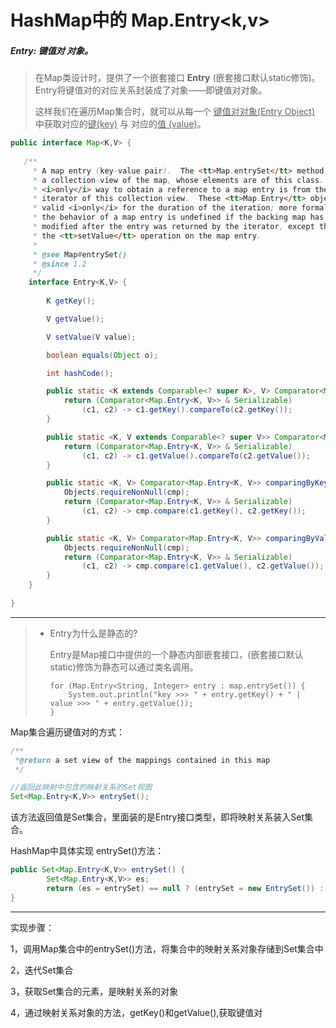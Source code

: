 # HashMap中的 Map.Entry<k,v>

##### Entry: 键值对  对象。

> 在Map类设计时，提供了一个嵌套接口 **Entry** (嵌套接口默认static修饰)。Entry将键值对的对应关系封装成了对象——即键值对对象。
>
> 这样我们在遍历Map集合时，就可以从每一个 <u>键值对对象(Entry Object)</u> 中获取对应的<u>键(key)</u> 与 对应的<u>值 (value)</u>。

```java
public interface Map<K,V> {    
	 
   /**
     * A map entry (key-value pair).  The <tt>Map.entrySet</tt> method returns
     * a collection-view of the map, whose elements are of this class.  The
     * <i>only</i> way to obtain a reference to a map entry is from the
     * iterator of this collection-view.  These <tt>Map.Entry</tt> objects are
     * valid <i>only</i> for the duration of the iteration; more formally,
     * the behavior of a map entry is undefined if the backing map has been
     * modified after the entry was returned by the iterator, except through
     * the <tt>setValue</tt> operation on the map entry.
     *
     * @see Map#entrySet()
     * @since 1.2
     */
    interface Entry<K,V> {
        
        K getKey();

        V getValue();

        V setValue(V value);

        boolean equals(Object o);

        int hashCode();

        public static <K extends Comparable<? super K>, V> Comparator<Map.Entry<K,V>> comparingByKey() {
            return (Comparator<Map.Entry<K, V>> & Serializable)
                (c1, c2) -> c1.getKey().compareTo(c2.getKey());
        }

        public static <K, V extends Comparable<? super V>> Comparator<Map.Entry<K,V>> comparingByValue() {
            return (Comparator<Map.Entry<K, V>> & Serializable)
                (c1, c2) -> c1.getValue().compareTo(c2.getValue());
        }

        public static <K, V> Comparator<Map.Entry<K, V>> comparingByKey(Comparator<? super K> cmp) {
            Objects.requireNonNull(cmp);
            return (Comparator<Map.Entry<K, V>> & Serializable)
                (c1, c2) -> cmp.compare(c1.getKey(), c2.getKey());
        }

        public static <K, V> Comparator<Map.Entry<K, V>> comparingByValue(Comparator<? super V> cmp) {
            Objects.requireNonNull(cmp);
            return (Comparator<Map.Entry<K, V>> & Serializable)
                (c1, c2) -> cmp.compare(c1.getValue(), c2.getValue());
        }
    }
   
}
```

---

> * Entry为什么是静态的?
>
>   Entry是Map接口中提供的一个静态内部嵌套接口，(嵌套接口默认static)修饰为静态可以通过类名调用。
>
>   ```
>   for (Map.Entry<String, Integer> entry : map.entrySet()) {
>       System.out.println("key >>> " + entry.getKey() + " | value >>> " + entry.getValue());
>   }
>   ```

Map集合遍历键值对的方式：

```java
/**
 *@return a set view of the mappings contained in this map
 */

//返回此映射中包含的映射关系的Set视图 
Set<Map.Entry<K,V>> entrySet();
```

该方法返回值是Set集合，里面装的是Entry接口类型，即将映射关系装入Set集合。

HashMap中具体实现 entrySet()方法：

```java
public Set<Map.Entry<K,V>> entrySet() {
        Set<Map.Entry<K,V>> es;
        return (es = entrySet) == null ? (entrySet = new EntrySet()) : es;
}
```

---

实现步骤：

1，调用Map集合中的entrySet()方法，将集合中的映射关系对象存储到Set集合中

2，迭代Set集合

3，获取Set集合的元素，是映射关系的对象

4，通过映射关系对象的方法，getKey()和getValue(),获取键值对